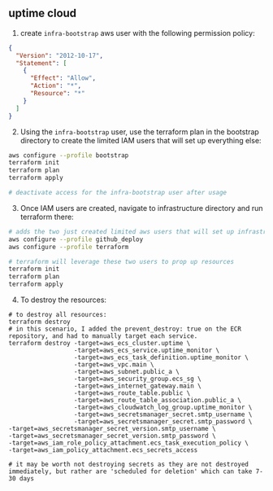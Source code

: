 ## uptime cloud

1. create `infra-bootstrap` aws user with the following permission policy:
```json
{
  "Version": "2012-10-17",
  "Statement": [
    {
      "Effect": "Allow",
      "Action": "*",
      "Resource": "*"
    }
  ]
}
```

2. Using the `infra-bootstrap` user, use the terraform plan in the bootstrap directory to create the limited IAM users that will set up everything else:
```bash
aws configure --profile bootstrap
terraform init 
terraform plan 
terraform apply

# deactivate access for the infra-bootstrap user after usage
```

3. Once IAM users are created, navigate to infrastructure directory and run terraform there:
```bash
# adds the two just created limited aws users that will set up infrastructure
aws configure --profile github_deploy
aws configure --profile terraform

# terraform will leverage these two users to prop up resources
terraform init
terraform plan
terraform apply
```

4. To destroy the resources:
```bashl
# to destroy all resources:
terraform destroy
# in this scenario, I added the prevent_destroy: true on the ECR repository, and had to manually target each service.
terraform destroy -target=aws_ecs_cluster.uptime \    
                  -target=aws_ecs_service.uptime_monitor \                  
                  -target=aws_ecs_task_definition.uptime_monitor \                  
                  -target=aws_vpc.main \                  
                  -target=aws_subnet.public_a \                 
                  -target=aws_security_group.ecs_sg \                 
                  -target=aws_internet_gateway.main \                  
                  -target=aws_route_table.public \                 
                  -target=aws_route_table_association.public_a \                
                  -target=aws_cloudwatch_log_group.uptime_monitor \              
                  -target=aws_secretsmanager_secret.smtp_username \               
                  -target=aws_secretsmanager_secret.smtp_password \                  -target=aws_secretsmanager_secret_version.smtp_username \                  -target=aws_secretsmanager_secret_version.smtp_password \                 -target=aws_iam_role_policy_attachment.ecs_task_execution_policy \                 -target=aws_iam_policy_attachment.ecs_secrets_access

# it may be worth not destroying secrets as they are not destroyed immediately, but rather are 'scheduled for deletion' which can take 7-30 days

```
